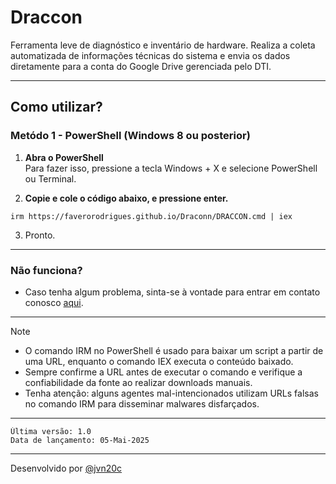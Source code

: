 # Draccon

Ferramenta leve de diagnóstico e inventário de hardware. Realiza a coleta automatizada de informações técnicas do sistema e envia os dados diretamente para a conta do Google Drive gerenciada pelo DTI.

---

## Como utilizar?

### Metódo 1 - PowerShell (Windows 8 ou posterior) 

1.   **Abra o PowerShell**  
	Para fazer isso, pressione a tecla Windows + X e selecione PowerShell ou Terminal.

2.   **Copie e cole o código abaixo, e pressione enter.**  
```
irm https://faverorodrigues.github.io/Draconn/DRACCON.cmd | iex
```

3.    Pronto.

---

### Não funciona?

- Caso tenha algum problema, sinta-se à vontade para entrar em contato conosco [aqui](https://faverorodrigues.com.br/contato).

---

> [!NOTE]
>
> - O comando IRM no PowerShell é usado para baixar um script a partir de uma URL, enquanto o comando IEX executa o conteúdo baixado.
> - Sempre confirme a URL antes de executar o comando e verifique a confiabilidade da fonte ao realizar downloads manuais.
> - Tenha atenção: alguns agentes mal-intencionados utilizam URLs falsas no comando IRM para disseminar malwares disfarçados.

---

```
Última versão: 1.0
Data de lançamento: 05-Mai-2025
```

---
Desenvolvido por [@jvn20c](https://github.com/jvn20c)
